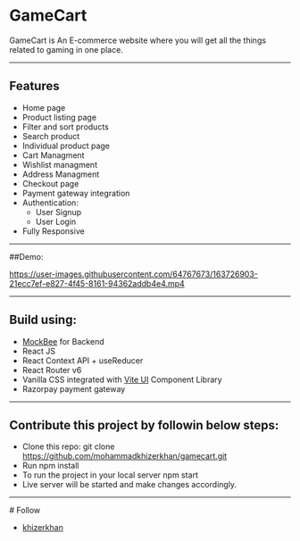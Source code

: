 # GameCart

GameCart is An E-commerce website where you will get all the things related to gaming in one place.
<hr/>

## Features

- Home page
- Product listing page
- Filter and sort products
- Search product
- Individual product page
- Cart Managment
- Wishlist managment
- Address Managment
- Checkout page
- Payment gateway integration
- Authentication:
  - User Signup
  - User Login
- Fully Responsive

<hr/>

##Demo:

https://user-images.githubusercontent.com/64767673/163726903-21ecc7ef-e827-4f45-8161-94362addb4e4.mp4



<hr/>

## Build using:

- [MockBee](https://mockbee.netlify.app/) for Backend
- React JS
- React Context API + useReducer
- React Router v6
- Vanilla CSS integrated with [Vite UI](https://vite-ui.netlify.app/) Component Library
- Razorpay payment gateway

<hr/>

## Contribute this project by followin below steps:

- Clone this repo: git clone https://github.com/mohammadkhizerkhan/gamecart.git
- Run npm install
- To run the project in your local server npm start
- Live server will be started and make changes accordingly.

<hr/>
# Follow 

- [khizerkhan](https://twitter.com/khizerkhan_07)

 

